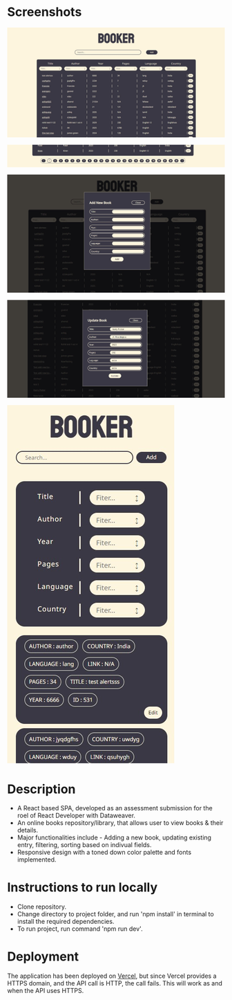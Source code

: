 # Screenshots

![Screenshot](./public/screenshots/Screenshot%2001.jpg)

![Screenshot](./public/screenshots/Screenshot%2002.jpg)

![Screenshot](./public/screenshots/Screenshot%2003.jpg)

![Screenshot](./public/screenshots/Screenshot%2004.jpg)

![Screenshot](./public/screenshots/Screenshot%2005.jpg)

# Description

- A React based SPA, developed as an assessment submission for the roel of React Developer with Dataweaver.
- An online books repository/library, that allows user to view books & their details.
- Major functionalities include - Adding a new book, updating existing entry, filtering, sorting based on indivual fields.
- Responsive design with a toned down color palette and fonts implemented.

# Instructions to run locally

- Clone repository.
- Change directory to project folder, and run 'npm install' in terminal to install the required dependencies.
- To run project, run command 'npm run dev'.

# Deployment

The application has been deployed on [Vercel](https://dataweaver-booker-f73f2vbsn-abhi-j0407.vercel.app/), but since Vercel provides a HTTPS domain, and the API call is HTTP, the call fails. This will work as and when the API uses HTTPS. 
